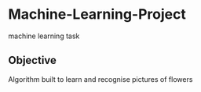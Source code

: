 # Machine-Learning-Project
machine learning task

## Objective
Algorithm built to learn and recognise pictures of flowers

